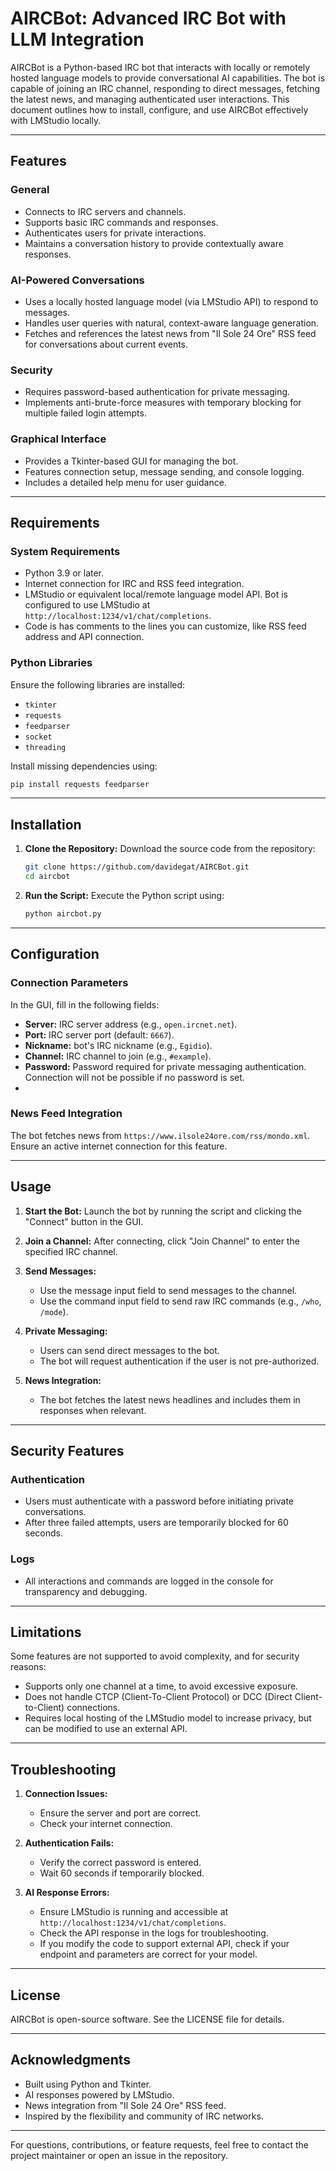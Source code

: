 # AIRCBot: Advanced IRC Bot with LLM Integration

AIRCBot is a Python-based IRC bot that interacts with locally or remotely hosted language models to provide conversational AI capabilities. The bot is capable of joining an IRC channel, responding to direct messages, fetching the latest news, and managing authenticated user interactions. This document outlines how to install, configure, and use AIRCBot effectively with LMStudio locally.

---

## Features

### General
- Connects to IRC servers and channels.
- Supports basic IRC commands and responses.
- Authenticates users for private interactions.
- Maintains a conversation history to provide contextually aware responses.

### AI-Powered Conversations
- Uses a locally hosted language model (via LMStudio API) to respond to messages.
- Handles user queries with natural, context-aware language generation.
- Fetches and references the latest news from "Il Sole 24 Ore" RSS feed for conversations about current events.

### Security
- Requires password-based authentication for private messaging.
- Implements anti-brute-force measures with temporary blocking for multiple failed login attempts.

### Graphical Interface
- Provides a Tkinter-based GUI for managing the bot.
- Features connection setup, message sending, and console logging.
- Includes a detailed help menu for user guidance.

---

## Requirements

### System Requirements
- Python 3.9 or later.
- Internet connection for IRC and RSS feed integration.
- LMStudio or equivalent local/remote language model API. Bot is configured to use LMStudio at `http://localhost:1234/v1/chat/completions`.
- Code is has comments to the lines you can customize, like RSS feed address and API connection.

### Python Libraries
Ensure the following libraries are installed:
- `tkinter`
- `requests`
- `feedparser`
- `socket`
- `threading`

Install missing dependencies using:
```bash
pip install requests feedparser
```

---

## Installation

1. **Clone the Repository:**
   Download the source code from the repository:
   ```bash
   git clone https://github.com/davidegat/AIRCBot.git
   cd aircbot
   ```

2. **Run the Script:**
   Execute the Python script using:
   ```bash
   python aircbot.py
   ```

---

## Configuration

### Connection Parameters
In the GUI, fill in the following fields:
- **Server:** IRC server address (e.g., `open.ircnet.net`).
- **Port:** IRC server port (default: `6667`).
- **Nickname:** bot's IRC nickname (e.g., `Egidio`).
- **Channel:** IRC channel to join (e.g., `#example`).
- **Password:** Password required for private messaging authentication. Connection will not be possible if no password is set.
- 
### News Feed Integration
The bot fetches news from `https://www.ilsole24ore.com/rss/mondo.xml`. Ensure an active internet connection for this feature. 

---

## Usage

1. **Start the Bot:**
   Launch the bot by running the script and clicking the "Connect" button in the GUI.

2. **Join a Channel:**
   After connecting, click "Join Channel" to enter the specified IRC channel.

3. **Send Messages:**
   - Use the message input field to send messages to the channel.
   - Use the command input field to send raw IRC commands (e.g., `/who`, `/mode`).

4. **Private Messaging:**
   - Users can send direct messages to the bot.
   - The bot will request authentication if the user is not pre-authorized.

5. **News Integration:**
   - The bot fetches the latest news headlines and includes them in responses when relevant.

---

## Security Features

### Authentication
- Users must authenticate with a password before initiating private conversations.
- After three failed attempts, users are temporarily blocked for 60 seconds.

### Logs
- All interactions and commands are logged in the console for transparency and debugging.

---

## Limitations

Some features are not supported to avoid complexity, and for security reasons:
- Supports only one channel at a time, to avoid excessive exposure.
- Does not handle CTCP (Client-To-Client Protocol) or DCC (Direct Client-to-Client) connections.
- Requires local hosting of the LMStudio model to increase privacy, but can be modified to use an external API.

---

## Troubleshooting

1. **Connection Issues:**
   - Ensure the server and port are correct.
   - Check your internet connection.

2. **Authentication Fails:**
   - Verify the correct password is entered.
   - Wait 60 seconds if temporarily blocked.

3. **AI Response Errors:**
   - Ensure LMStudio is running and accessible at `http://localhost:1234/v1/chat/completions`.
   - Check the API response in the logs for troubleshooting.
   - If you modify the code to support external API, check if your endpoint and parameters are correct for your model.

---

## License

AIRCBot is open-source software. See the LICENSE file for details.

---

## Acknowledgments

- Built using Python and Tkinter.
- AI responses powered by LMStudio.
- News integration from "Il Sole 24 Ore" RSS feed.
- Inspired by the flexibility and community of IRC networks.

---

For questions, contributions, or feature requests, feel free to contact the project maintainer or open an issue in the repository.

